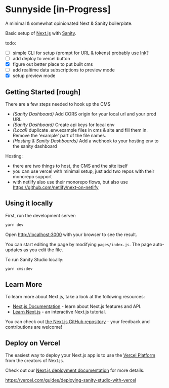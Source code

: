 # Sunnyside [in-Progress]
A minimal & somewhat opinionated Next & Sanity boilerplate.

Basic setup of [Next.js](https://nextjs.org/) with [Sanity](https://www.sanity.io/).

todo: 
- [ ] simple CLI for setup (prompt for URL & tokens) probably use [Ink](https://github.com/vadimdemedes/ink)?
- [ ] add deploy to vercel button
- [x] figure out better place to put built cms
- [ ] add realtime data subscriptions to preview mode
- [x] setup preview mode

## Getting Started [rough]

There are a few steps needed to hook up the CMS
- *(Sanity Dashboard)* Add CORS origin for your local url and your prod URL
- *(Sanity Dashboard)* Create api keys for local env
- *(Local)* duplicate .env.example files in cms & site and fill them in. Remove the 'example' part of the file names.
- *(Hosting & Sanity Dashboards)* Add a webhook to your hosting env to the sanity dashboard

Hosting:
- there are two things to host, the CMS and the site itself
- you can use vercel with minimal setup, just add two repos with their monorepo support 
- with netlify also use their monorepo flows, but also use https://github.com/netlify/next-on-netlify

## Using it locally

First, run the development server:

```bash
yarn dev
```

Open [http://localhost:3000](http://localhost:3000) with your browser to see the result.

You can start editing the page by modifying `pages/index.js`. The page auto-updates as you edit the file.

To run Sanity Studio locally:

```bash
yarn cms:dev
```


## Learn More

To learn more about Next.js, take a look at the following resources:

- [Next.js Documentation](https://nextjs.org/docs) - learn about Next.js features and API.
- [Learn Next.js](https://nextjs.org/learn) - an interactive Next.js tutorial.

You can check out [the Next.js GitHub repository](https://github.com/vercel/next.js/) - your feedback and contributions are welcome!

## Deploy on Vercel

The easiest way to deploy your Next.js app is to use the [Vercel Platform](https://vercel.com/import?utm_medium=default-template&filter=next.js&utm_source=create-next-app&utm_campaign=create-next-app-readme) from the creators of Next.js.

Check out our [Next.js deployment documentation](https://nextjs.org/docs/deployment) for more details.

https://vercel.com/guides/deploying-sanity-studio-with-vercel
